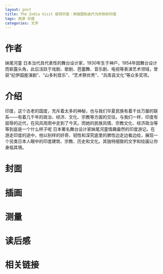```yaml
---
layout: post
title: The India Visit 窥视印度：用插图和皮尺为你刨析印度  
tags: 旅游 印度 
categories: 文学
---
```

# 作者

妹尾河童 日本当代具代表性的舞台设计家，1930年生于神户，1954年因舞台设计而崭露头角，此后活跃于戏剧、歌剧、芭蕾舞、音乐剧、电视等表演艺术领域，曾获“纪伊国屋演剧”、“山多利音乐”、“艺术祭优秀”、“兵库县文化”等众多奖项。

# 介绍

印度，这个古老的国度，充斥着太多的神秘，也与我们华夏民族有着千丝万屡的联系——有着几千年的政治、经济、文化、宗教等方面的交往。与我们一样，印度有屈辱的近代，在风风雨雨中走到了今天。而她的民族风情、宗教文化、经济政治等等到底是一个什么样子呢 日本著名舞台设计家妹尾河童情趣盎然的印度游记。在游走印度的途中，他以别样的好奇、韧性和深究底里的脾性边走边看边绘，展现一个另类日本人眼中的印度建筑、宗教、历史和文化。其独特细致的文字和绘画让你身临其境。

# 封面


# 插画


# 测量


# 读后感


# 相关链接


